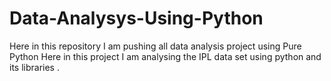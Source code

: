 # Data-Analysys-Using-Python
Here in this repository I am pushing all data analysis project using Pure Python
Here in this project I am analysing the IPL data set using python and its libraries .
